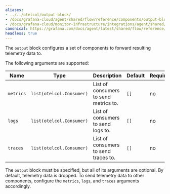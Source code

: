 ```yaml
---
aliases:
- ../../otelcol/output-block/
- /docs/grafana-cloud/agent/shared/flow/reference/components/output-block/
- /docs/grafana-cloud/monitor-infrastructure/integrations/agent/shared/flow/reference/components/output-block/
canonical: https://grafana.com/docs/agent/latest/shared/flow/reference/components/output-block/
headless: true
---
```


The `output` block configures a set of components to forward resulting
telemetry data to.

The following arguments are supported:

Name | Type | Description | Default | Required
---- | ---- | ----------- | ------- | --------
`metrics` | `list(otelcol.Consumer)` | List of consumers to send metrics to. | `[]` | no
`logs` | `list(otelcol.Consumer)` | List of consumers to send logs to. | `[]` | no
`traces` | `list(otelcol.Consumer)` | List of consumers to send traces to. | `[]` | no

The `output` block must be specified, but all of its arguments are optional. By
default, telemetry data is dropped. To send telemetry data to other components,
configure the `metrics`, `logs`, and `traces` arguments accordingly.
